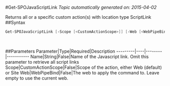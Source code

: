 #Get-SPOJavaScriptLink
*Topic automatically generated on: 2015-04-02*

Returns all or a specific custom action(s) with location type ScriptLink
##Syntax
```powershell
Get-SPOJavaScriptLink [-Scope [<CustomActionScope>]] [-Web [<WebPipeBind>]] [-Name [<String>]]
```
&nbsp;

##Parameters
Parameter|Type|Required|Description
---------|----|--------|-----------
Name|String|False|Name of the Javascript link. Omit this parameter to retrieve all script links
Scope|CustomActionScope|False|Scope of the action, either Web (default) or Site
Web|WebPipeBind|False|The web to apply the command to. Leave empty to use the current web.
